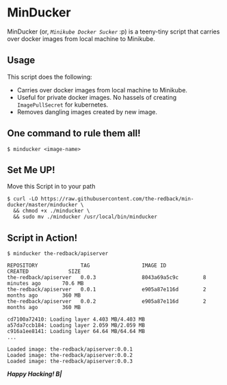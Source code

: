 # MinDucker

MinDucker (or, _`Minikube Docker Sucker`_ :p) is a teeny-tiny script that carries over docker images from local machine to Minikube.

## Usage

This script does the following:

- Carries over docker images from local machine to Minikube.
- Useful for private docker images. No hassels of creating `ImagePullSecret` for kubernetes.
- Removes dangling images created by new image.

## One command to rule them all!

```console
$ minducker <image-name>
```

## Set Me UP!

Move this Script in to your path

```console
$ curl -LO https://raw.githubusercontent.com/the-redback/min-ducker/master/minducker \
  && chmod +x ./minducker \
  && sudo mv ./minducker /usr/local/bin/minducker
```

## Script in Action!

```console
$ minducker the-redback/apiserver

REPOSITORY              TAG                 IMAGE ID            CREATED             SIZE
the-redback/apiserver   0.0.3               8043a69a5c9c        8 minutes ago       70.6 MB
the-redback/apiserver   0.0.1               e905a87e116d        2 months ago        360 MB
the-redback/apiserver   0.0.2               e905a87e116d        2 months ago        360 MB

cd7100a72410: Loading layer 4.403 MB/4.403 MB
a57da7ccb184: Loading layer 2.059 MB/2.059 MB
c916a1ee8141: Loading layer 64.64 MB/64.64 MB
...

Loaded image: the-redback/apiserver:0.0.1
Loaded image: the-redback/apiserver:0.0.2
Loaded image: the-redback/apiserver:0.0.3
```

**_Happy Hacking! B|_**
